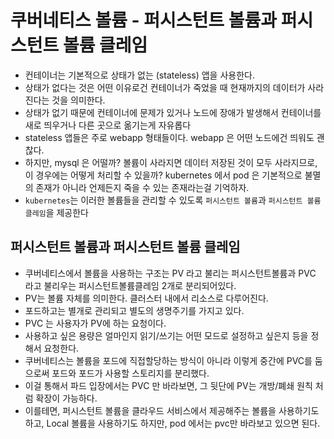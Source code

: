# 쿠버네티스 볼륨 - 퍼시스턴트 볼륨과 퍼시스턴트 볼륨 클레임

* 컨테이너는 기본적으로 상태가 없는 (stateless) 앱을 사용한다.
* 상태가 없다는 것은 어떤 이유로건 컨테이너가 죽었을 때 현재까지의 데이터가 사라진다는 것을 의미한다.
* 상태가 없기 때문에 컨테이너에 문제가 있거나 노드에 장애가 발생해서 컨테이너를 새로 띄우거나
다른 곳으로 옮기는게 자유롭다
* stateless 앱들은 주로 webapp 형태들이다. webapp 은 어떤 노드에건 띄워도 괜찮다.
* 하지만, mysql 은 어떨까? 볼륨이 사라지면 데이터 저장된 것이 모두 사라지므로, 이 경우에는 어떻게
처리할 수 있을까? kubernetes 에서 pod 은 기본적으로 불멸의 존재가 아니라 언제든지 죽을 수 있는
존재라는걸 기억하자.
* `kubernetes`는 이러한 볼륨들을 관리할 수 있도록 `퍼시스턴트 볼륨`과 `퍼시스턴트 볼륨 클레임`을
제공한다

## 퍼시스턴트 볼륨과 퍼시스턴트 볼륨 클레임

* 쿠버네티스에서 볼륨을 사용하는 구조는 PV 라고 불리는 퍼시스턴트볼륨과 PVC 라고 불리우는 퍼시스턴트볼륨클레임
2개로 분리되어있다.
* PV는 볼륨 자체를 의미한다. 클러스터 내에서 리소스로 다루어진다.
* 포드하고는 별개로 관리되고 별도의 생명주기를 가지고 있다.
* PVC 는 사용자가 PV에 하는 요청이다.
* 사용하고 싶은 용량은 얼마인지 읽기/쓰기는 어떤 모드로 설정하고 싶은지 등을 정해서 요청한다.
* 쿠버네티스는 볼륨을 포드에 직접할당하는 방식이 아니라 이렇게 중간에 PVC를 둠으로써 포드와 포드가 사용할
스토리지를 분리했다.
* 이걸 통해서 파드 입장에서는 PVC 만 바라보면, 그 뒷단에 PV는 개방/폐쇄 원칙 처럼 확장이 가능하다.
* 이를테면, 퍼시스턴트 볼륨을 클라우드 서비스에서 제공해주는 볼륨을 사용하기도 하고, Local 볼륨을
사용하기도 하지만, pod 에서는 pvc만 바라보고 있으면 된다.

